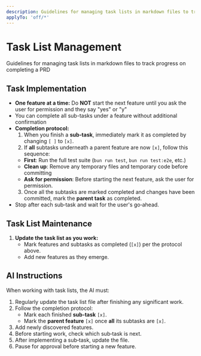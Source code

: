 ```yaml
---
description: Guidelines for managing task lists in markdown files to track progress on completing a PRD
applyTo: 'off/*'
---
```


# Task List Management

Guidelines for managing task lists in markdown files to track progress on completing a PRD

## Task Implementation

- **One feature at a time:** Do **NOT** start the next feature until you ask the user for permission and they say "yes" or "y"
- You can complete all sub-tasks under a feature without additional confirmation
- **Completion protocol:**
  1. When you finish a **sub‑task**, immediately mark it as completed by changing `[ ]` to `[x]`.
  2. If **all** subtasks underneath a parent feature are now `[x]`, follow this sequence:
  - **First**: Run the full test suite (`bun run test`, `bun run test:e2e`, etc.)
  - **Clean up**: Remove any temporary files and temporary code before committing
  - **Ask for permission**: Before starting the next feature, ask the user for permission.
  3. Once all the subtasks are marked completed and changes have been committed, mark the **parent task** as completed.
- Stop after each sub‑task and wait for the user's go‑ahead.

## Task List Maintenance

1. **Update the task list as you work:**
   - Mark features and subtasks as completed (`[x]`) per the protocol above.
   - Add new features as they emerge.

## AI Instructions

When working with task lists, the AI must:

1. Regularly update the task list file after finishing any significant work.
2. Follow the completion protocol:
   - Mark each finished **sub‑task** `[x]`.
   - Mark the **parent feature** `[x]` once **all** its subtasks are `[x]`.
3. Add newly discovered features.
4. Before starting work, check which sub‑task is next.
5. After implementing a sub‑task, update the file.
6. Pause for approval before starting a new feature.
